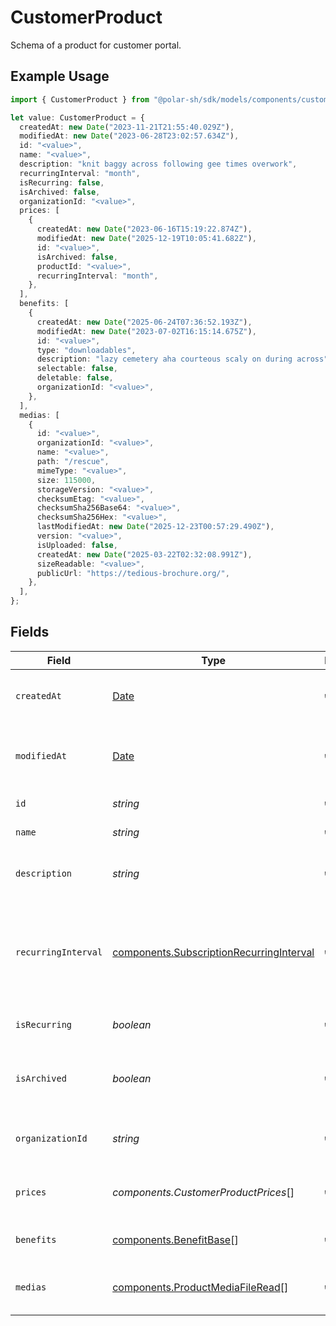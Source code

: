 # CustomerProduct

Schema of a product for customer portal.

## Example Usage

```typescript
import { CustomerProduct } from "@polar-sh/sdk/models/components/customerproduct.js";

let value: CustomerProduct = {
  createdAt: new Date("2023-11-21T21:55:40.029Z"),
  modifiedAt: new Date("2023-06-28T23:02:57.634Z"),
  id: "<value>",
  name: "<value>",
  description: "knit baggy across following gee times overwork",
  recurringInterval: "month",
  isRecurring: false,
  isArchived: false,
  organizationId: "<value>",
  prices: [
    {
      createdAt: new Date("2023-06-16T15:19:22.874Z"),
      modifiedAt: new Date("2025-12-19T10:05:41.682Z"),
      id: "<value>",
      isArchived: false,
      productId: "<value>",
      recurringInterval: "month",
    },
  ],
  benefits: [
    {
      createdAt: new Date("2025-06-24T07:36:52.193Z"),
      modifiedAt: new Date("2023-07-02T16:15:14.675Z"),
      id: "<value>",
      type: "downloadables",
      description: "lazy cemetery aha courteous scaly on during across",
      selectable: false,
      deletable: false,
      organizationId: "<value>",
    },
  ],
  medias: [
    {
      id: "<value>",
      organizationId: "<value>",
      name: "<value>",
      path: "/rescue",
      mimeType: "<value>",
      size: 115000,
      storageVersion: "<value>",
      checksumEtag: "<value>",
      checksumSha256Base64: "<value>",
      checksumSha256Hex: "<value>",
      lastModifiedAt: new Date("2025-12-23T00:57:29.490Z"),
      version: "<value>",
      isUploaded: false,
      createdAt: new Date("2025-03-22T02:32:08.991Z"),
      sizeReadable: "<value>",
      publicUrl: "https://tedious-brochure.org/",
    },
  ],
};
```

## Fields

| Field                                                                                                | Type                                                                                                 | Required                                                                                             | Description                                                                                          |
| ---------------------------------------------------------------------------------------------------- | ---------------------------------------------------------------------------------------------------- | ---------------------------------------------------------------------------------------------------- | ---------------------------------------------------------------------------------------------------- |
| `createdAt`                                                                                          | [Date](https://developer.mozilla.org/en-US/docs/Web/JavaScript/Reference/Global_Objects/Date)        | :heavy_check_mark:                                                                                   | Creation timestamp of the object.                                                                    |
| `modifiedAt`                                                                                         | [Date](https://developer.mozilla.org/en-US/docs/Web/JavaScript/Reference/Global_Objects/Date)        | :heavy_check_mark:                                                                                   | Last modification timestamp of the object.                                                           |
| `id`                                                                                                 | *string*                                                                                             | :heavy_check_mark:                                                                                   | The ID of the product.                                                                               |
| `name`                                                                                               | *string*                                                                                             | :heavy_check_mark:                                                                                   | The name of the product.                                                                             |
| `description`                                                                                        | *string*                                                                                             | :heavy_check_mark:                                                                                   | The description of the product.                                                                      |
| `recurringInterval`                                                                                  | [components.SubscriptionRecurringInterval](../../models/components/subscriptionrecurringinterval.md) | :heavy_check_mark:                                                                                   | The recurring interval of the product. If `None`, the product is a one-time purchase.                |
| `isRecurring`                                                                                        | *boolean*                                                                                            | :heavy_check_mark:                                                                                   | Whether the product is a subscription.                                                               |
| `isArchived`                                                                                         | *boolean*                                                                                            | :heavy_check_mark:                                                                                   | Whether the product is archived and no longer available.                                             |
| `organizationId`                                                                                     | *string*                                                                                             | :heavy_check_mark:                                                                                   | The ID of the organization owning the product.                                                       |
| `prices`                                                                                             | *components.CustomerProductPrices*[]                                                                 | :heavy_check_mark:                                                                                   | List of available prices for this product.                                                           |
| `benefits`                                                                                           | [components.BenefitBase](../../models/components/benefitbase.md)[]                                   | :heavy_check_mark:                                                                                   | The benefits granted by the product.                                                                 |
| `medias`                                                                                             | [components.ProductMediaFileRead](../../models/components/productmediafileread.md)[]                 | :heavy_check_mark:                                                                                   | The medias associated to the product.                                                                |